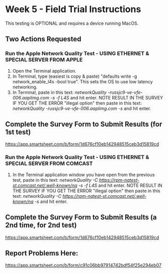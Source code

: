 # Week 5 - Field Trial Instructions

This testing is OPTIONAL and requires a device running MacOS.  

## Two Actions Requested

### Run the Apple Network Quality Test - USING ETHERNET & SPECIAL SERVER FROM APPLE

1. Open the Terminal application.
2. In Terminal, type (easiest is copy & paste) "defaults write -g network_enable_l4s -bool true". This sets the OS to use low latency networking.
3. In Terminal, paste in this text: *networkQuality -russjc9-ve-vfe-006.aaplimg.com -s -f L4S* and hit enter. NOTE RESULT IN THE SURVEY
   IF YOU GET THE ERROR "illegal option" then paste in this text: *networkQuality -russjc9-ve-vfe-006.aaplimg.com -s* and hit enter. 

## Complete the Survey Form to Submit Results (for 1st test)
https://app.smartsheet.com/b/form/1d676cf10eb142948515ceb3d15819cd

### Run the Apple Network Quality Test - USING ETHERNET & SPECIAL SERVER FROM COMCAST

1. In the Terminal application window you have open from the previous test, paste in this text: *networkQuality -C https://rpm-nqtest-st.comcast.net/.well-known/nq -s -f L4S* and hit enter. NOTE RESULT IN THE SURVEY
   IF YOU GET THE ERROR "illegal option" then paste in this text: *networkQuality -C https://rpm-nqtest-st.comcast.net/.well-known/nq -s* and hit enter. 

## Complete the Survey Form to Submit Results (a 2nd time, for 2nd test)
https://app.smartsheet.com/b/form/1d676cf10eb142948515ceb3d15819cd

## Report Problems Here: 
https://app.smartsheet.com/b/form/c91c06bb97914742bdf54f25e294eb07
